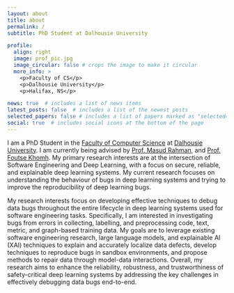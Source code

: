 ```yaml
---
layout: about
title: about
permalink: /
subtitle: PhD Student at Dalhousie University

profile:
  align: right
  image: prof_pic.jpg
  image_circular: false # crops the image to make it circular
  more_info: >
    <p>Faculty of CS</p>
    <p>Dalhousie University</p>
    <p>Halifax, NS</p>

news: true  # includes a list of news items
latest_posts: false  # includes a list of the newest posts
selected_papers: false # includes a list of papers marked as "selected={true}"
social: true  # includes social icons at the bottom of the page
---
```


I am a PhD Student in the [Faculty of Computer Science](https://www.dal.ca/faculty/computerscience.html) at [Dalhousie University](https://www.dal.ca/). I am currently being advised by [Prof. Masud Rahman](https://web.cs.dal.ca/~masud/), and [Prof. Foutse Khomh](http://www.khomh.net/). My primary research interests are at the intersection of Software Engineering and Deep Learning, with a focus on secure, reliable, and explainable deep learning systems. My current research focuses on understanding the behaviour of bugs in deep learning systems and trying to improve the reproducibility of deep learning bugs.

My research interests focus on developing effective techniques to debug data bugs throughout the entire lifecycle in deep learning systems used for software engineering tasks. Specifically, I am interested in investigating bugs from errors in collecting, labelling, and preprocessing code, text, metric, and graph-based training data. My goals are to leverage existing software engineering research, large language models, and explainable AI (XAI) techniques to explain and accurately localize data defects, develop techniques to reproduce bugs in sandbox environments, and propose methods to repair data through model-data interactions. Overall, my research aims to enhance the reliability, robustness, and trustworthiness of safety-critical deep learning systems by addressing the key challenges in effectively debugging data bugs end-to-end.